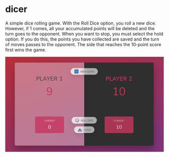 # dicer
A simple dice rolling game. With the Roll Dice option, you roll a new dice. However, if 1 comes, all your accumulated points will be deleted and the turn goes to the opponent. When you want to stop, you must select the hold option. If you do this, the points you have collected are saved and the turn of moves passes to the opponent. The side that reaches the 10-point score first wins the game.

![dicer](https://github.com/mustafadincay/dicer/blob/master/img/Capture.PNG)
